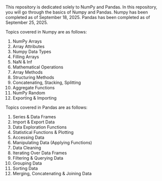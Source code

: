 This repository is dedicated solely to NumPy and Pandas. In this repository, you will go through the basics of Numpy and Pandas.
Numpy has been completed as of September 18, 2025.
Pandas has been completed as of September 25, 2025.

Topics covered in Numpy are as follows: 
  1. NumPy Arrays
  2. Array Attributes
  3. Numpy Data Types
  4. Filling Arrays
  5. NaN & Inf
  6. Mathematical Operations
  7. Array Methods
  8. Structuring Methods
  9. Concatenating, Stacking, Splitting
  10. Aggregate Functions
  11. NumPy Random
  12. Exporting & Importing


Topics covered in Pandas are as follows:

  1. Series & Data Frames
  2. Import & Export Data
  3. Data Exploration Functions
  4. Statistical Functions & Plotting
  5. Accessing Data
  6. Manipulating Data (Applying Functions)
  7. Data Cleaning
  8. Iterating Over Data Frames
  9. Filtering & Querying Data
  10. Grouping Data
  11. Sorting Data
  12. Merging, Concatenating & Joining Data

